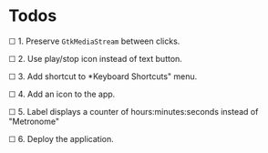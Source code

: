 # Todos

☐ 1. Preserve `GtkMediaStream` between clicks.

☐ 2. Use play/stop icon instead of text button.

☐ 3. Add <SPACE> shortcut to *Keyboard Shortcuts" menu.

☐ 4. Add an icon to the app.

☐ 5. Label displays a counter of hours:minutes:seconds instead of "Metronome"

☐ 6. Deploy the application.